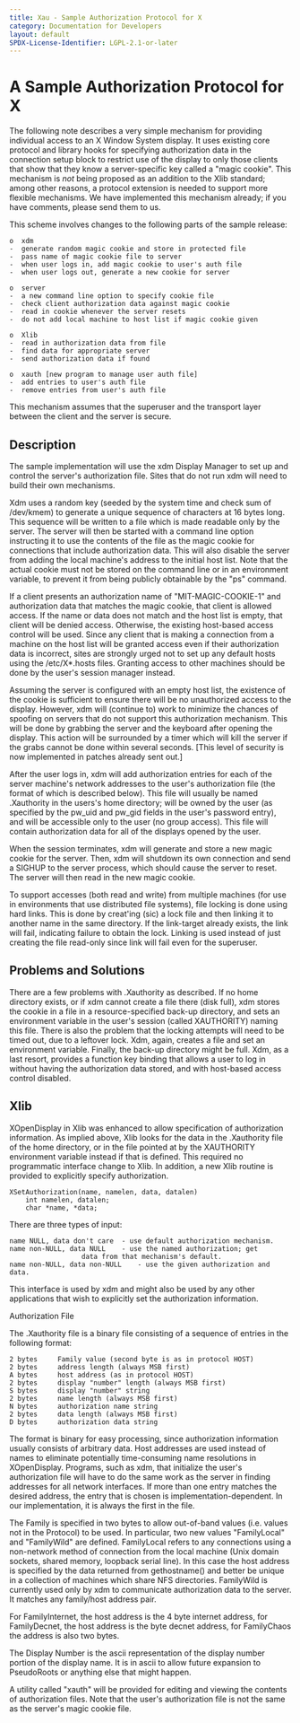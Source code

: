```yaml
---
title: Xau - Sample Authorization Protocol for X
category: Documentation for Developers
layout: default
SPDX-License-Identifier: LGPL-2.1-or-later
---
```


# A Sample Authorization Protocol for X

The following note describes a very simple mechanism for providing individual
access to an X Window System display.  It uses existing core protocol and
library hooks for specifying authorization data in the connection setup block
to restrict use of the display to only those clients that show that they
know a server-specific key called a "magic cookie".  This mechanism is *not*
being proposed as an addition to the Xlib standard; among other reasons, a
protocol extension is needed to support more flexible mechanisms.  We have
implemented this mechanism already; if you have comments, please send them
to us.

This scheme involves changes to the following parts of the sample release:

    o  xdm
	-  generate random magic cookie and store in protected file
	-  pass name of magic cookie file to server
	-  when user logs in, add magic cookie to user's auth file
	-  when user logs out, generate a new cookie for server

    o  server
	-  a new command line option to specify cookie file
	-  check client authorization data against magic cookie
	-  read in cookie whenever the server resets
	-  do not add local machine to host list if magic cookie given

    o  Xlib
	-  read in authorization data from file
	-  find data for appropriate server
	-  send authorization data if found

    o  xauth [new program to manage user auth file]
	-  add entries to user's auth file
	-  remove entries from user's auth file

This mechanism assumes that the superuser and the transport layer between
the client and the server is secure.


## Description

The sample implementation will use the xdm Display Manager to set up and
control the server's authorization file.  Sites that do not run xdm will
need to build their own mechanisms.

Xdm uses a random key (seeded by the system time and check sum of /dev/kmem)
to generate a unique sequence of characters at 16 bytes long.  This sequence
will be written to a file which is made readable only by the server.  The
server will then be started with a command line option instructing it to use
the contents of the file as the magic cookie for connections that include
authorization data.  This will also disable the server from adding the local
machine's address to the initial host list.  Note that the actual cookie must
not be stored on the command line or in an environment variable, to prevent
it from being publicly obtainable by the "ps" command.

If a client presents an authorization name of "MIT-MAGIC-COOKIE-1" and
authorization data that matches the magic cookie, that client is allowed
access.  If the name or data does not match and the host list is empty,
that client will be denied access.  Otherwise, the existing host-based access
control will be used.  Since any client that is making a connection from a
machine on the host list will be granted access even if their authorization
data is incorrect, sites are strongly urged not to set up any default hosts
using the /etc/X*.hosts files.  Granting access to other machines should be
done by the user's session manager instead.

Assuming the server is configured with an empty host list, the existence of the
cookie is sufficient to ensure there will be no unauthorized access to the
display.  However, xdm will (continue to) work to minimize the chances of
spoofing on servers that do not support this authorization mechanism.  This
will be done by grabbing the server and the keyboard after opening the display.
This action will be surrounded by a timer which will kill the server if the
grabs cannot be done within several seconds.  [This level of security is now
implemented in patches already sent out.]

After the user logs in, xdm will add authorization entries for each of the
server machine's network addresses to the user's authorization file (the format
of which is described below).  This file will usually be named .Xauthority in
the users's home directory; will be owned by the user (as specified by the
pw_uid and pw_gid fields in the user's password entry), and will be accessible
only to the user (no group access).  This file will contain authorization data
for all of the displays opened by the user.

When the session terminates, xdm will generate and store a new magic cookie
for the server.  Then, xdm will shutdown its own connection and send a
SIGHUP to the server process, which should cause the server to reset.  The
server will then read in the new magic cookie.

To support accesses (both read and write) from multiple machines (for use in
environments that use distributed file systems), file locking is done using
hard links.  This is done by creat'ing (sic) a lock file and then linking it
to another name in the same directory.  If the link-target already exists,
the link will fail, indicating failure to obtain the lock.  Linking is used
instead of just creating the file read-only since link will fail even for
the superuser.

## Problems and Solutions

There are a few problems with .Xauthority as described.  If no home directory
exists, or if xdm cannot create a file there (disk full), xdm stores the
cookie in a file in a resource-specified back-up directory, and sets an
environment variable in the user's session (called XAUTHORITY) naming this
file.  There is also the problem that the locking attempts will need to be
timed out, due to a leftover lock.  Xdm, again, creates a file and set an
environment variable.  Finally, the back-up directory might be full.  Xdm,
as a last resort, provides a function key binding that allows a user to log
in without having the authorization data stored, and with host-based access
control disabled.

## Xlib

XOpenDisplay in Xlib was enhanced to allow specification of authorization
information.  As implied above, Xlib looks for the data in the
.Xauthority file of the home directory, or in the file pointed at by the
XAUTHORITY environment variable instead if that is defined.  This required
no programmatic interface change to Xlib.  In addition, a new Xlib routine
is provided to explicitly specify authorization.

	XSetAuthorization(name, namelen, data, datalen)
		int namelen, datalen;
		char *name, *data;

There are three types of input:

	name NULL, data don't care	- use default authorization mechanism.
	name non-NULL, data NULL	- use the named authorization; get
					  data from that mechanism's default.
	name non-NULL, data non-NULL	- use the given authorization and data.

This interface is used by xdm and might also be used by any other
applications that wish to explicitly set the authorization information.

Authorization File

The .Xauthority file is a binary file consisting of a sequence of entries
in the following format:

	2 bytes		Family value (second byte is as in protocol HOST)
	2 bytes		address length (always MSB first)
	A bytes		host address (as in protocol HOST)
	2 bytes		display "number" length (always MSB first)
	S bytes		display "number" string
	2 bytes		name length (always MSB first)
	N bytes		authorization name string
	2 bytes		data length (always MSB first)
	D bytes		authorization data string

The format is binary for easy processing, since authorization information
usually consists of arbitrary data.  Host addresses are used instead of
names to eliminate potentially time-consuming name resolutions in
XOpenDisplay.  Programs, such as xdm, that initialize the user's
authorization file will have to do the same work as the server in finding
addresses for all network interfaces.  If more than one entry matches the
desired address, the entry that is chosen is implementation-dependent.  In
our implementation, it is always the first in the file.

The Family is specified in two bytes to allow out-of-band values
(i.e. values not in the Protocol) to be used.  In particular,
two new values "FamilyLocal" and "FamilyWild" are defined.  FamilyLocal
refers to any connections using a non-network method of connection from the
local machine (Unix domain sockets, shared memory, loopback serial line).
In this case the host address is specified by the data returned from
gethostname() and better be unique in a collection of machines
which share NFS directories.  FamilyWild is currently used only
by xdm to communicate authorization data to the server.  It matches
any family/host address pair.

For FamilyInternet, the host address is the 4 byte internet address, for
FamilyDecnet, the host address is the byte decnet address, for FamilyChaos
the address is also two bytes.

The Display Number is the ascii representation of the display number
portion of the display name.  It is in ascii to allow future expansion
to PseudoRoots or anything else that might happen.

A utility called "xauth" will be provided for editing and viewing the
contents of authorization files.  Note that the user's authorization file is
not the same as the server's magic cookie file.
